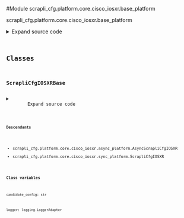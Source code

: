 <link rel="preload stylesheet" as="style" href="https://cdnjs.cloudflare.com/ajax/libs/10up-sanitize.css/11.0.1/sanitize.min.css" integrity="sha256-PK9q560IAAa6WVRRh76LtCaI8pjTJ2z11v0miyNNjrs=" crossorigin>
<link rel="preload stylesheet" as="style" href="https://cdnjs.cloudflare.com/ajax/libs/10up-sanitize.css/11.0.1/typography.min.css" integrity="sha256-7l/o7C8jubJiy74VsKTidCy1yBkRtiUGbVkYBylBqUg=" crossorigin>
<link rel="stylesheet preload" as="style" href="https://cdnjs.cloudflare.com/ajax/libs/highlight.js/10.1.1/styles/github.min.css" crossorigin>
<script defer src="https://cdnjs.cloudflare.com/ajax/libs/highlight.js/10.1.1/highlight.min.js" integrity="sha256-Uv3H6lx7dJmRfRvH8TH6kJD1TSK1aFcwgx+mdg3epi8=" crossorigin></script>
<script>window.addEventListener('DOMContentLoaded', () => hljs.initHighlighting())</script>















#Module scrapli_cfg.platform.core.cisco_iosxr.base_platform

scrapli_cfg.platform.core.cisco_iosxr.base_platform

<details class="source">
    <summary>
        <span>Expand source code</span>
    </summary>
    <pre>
        <code class="python">
"""scrapli_cfg.platform.core.cisco_iosxr.base_platform"""
import re
from logging import LoggerAdapter
from typing import Tuple

from scrapli_cfg.platform.core.cisco_iosxr.patterns import (
    BANNER_PATTERN,
    END_PATTERN,
    OUTPUT_HEADER_PATTERN,
    VERSION_PATTERN,
)

CONFIG_SOURCES = [
    "running",
]


class ScrapliCfgIOSXRBase:
    logger: LoggerAdapter
    _in_configuration_session: bool
    _config_privilege_level: str
    _replace: bool
    candidate_config: str

    @staticmethod
    def _parse_version(device_output: str) -> str:
        """
        Parse version string out of device output

        Args:
            device_output: output from show version command

        Returns:
            str: device version string

        Raises:
            N/A

        """
        version_string_search = re.search(pattern=VERSION_PATTERN, string=device_output)

        if not version_string_search:
            return ""

        version_string = version_string_search.group(0) or ""
        return version_string

    @staticmethod
    def _prepare_config_payloads(config: str) -> Tuple[str, str]:
        """
        Prepare a configuration so it can be nicely sent to the device via scrapli

        Args:
            config: configuration to prep

        Returns:
            tuple: tuple of "normal" config lines and "eager" config lines

        Raises:
            N/A

        """
        # remove building config lines
        config = re.sub(pattern=OUTPUT_HEADER_PATTERN, repl="!", string=config)

        # remove "end" at the end of config if present - if its present it will drop scrapli out
        # of the config session which we do not want
        config = re.sub(pattern=END_PATTERN, repl="!", string=config)

        # find all sections that need to be "eagerly" sent
        eager_config = re.findall(pattern=BANNER_PATTERN, string=config)
        for eager_section in eager_config:
            config = config.replace(eager_section, "!")

        joined_eager_config = "\n".join(eager_config)

        return config, joined_eager_config

    def _prepare_load_config_session_and_payload(
        self, config: str, replace: bool, exclusive: bool
    ) -> Tuple[str, str]:
        """
        Handle pre "load_config" operations for parity between sync and async

        Args:
            config: candidate config to load
            replace: True/False replace the configuration; passed here so it can be set at the class
                level as we need to stay in config mode and we need to know if we are doing a merge
                or a replace when we go to diff things
            exclusive: True/False use exclusive config mode

        Returns:
            tuple: tuple containing "normal" config elements to send to the device and "eager" mode
                config elements to send to the device (things like banners/macro that require
                scrapli "eager=True")

        Raises:
            N/A

        """
        self.candidate_config = config
        config, eager_config = self._prepare_config_payloads(config=config)

        self._in_configuration_session = True
        self._config_privilege_level = "configuration_exclusive" if exclusive else "configuration"
        self._replace = replace

        return config, eager_config

    def _reset_config_session(self) -> None:
        """
        Reset config session info

        Resets the candidate config and config session name attributes -- when these are "empty" we
        know there is no current config session

        Args:
            N/A

        Returns:
            None

        Raises:
            N/A

        """
        self.logger.debug("resetting candidate config and config session name")
        self.candidate_config = ""
        self._in_configuration_session = False
        self._config_privilege_level = "configuration"

    def _get_diff_command(self) -> str:
        """
        Generate diff command based on source to diff and filesystem/candidate config name

        Args:
            N/A

        Returns:
            str: command to use to diff the configuration

        Raises:
            N/A

        """
        if self._replace:
            return "show configuration changes diff"
        return "show commit changes diff"

    def _normalize_source_candidate_configs(self, source_config: str) -> Tuple[str, str]:
        """
        Normalize candidate config and source config so that we can easily diff them

        Args:
            source_config: current config of the source config store

        Returns:
            ScrapliCfgDiff: scrapli cfg diff object

        Raises:
            N/A

        """
        self.logger.debug("normalizing source and candidate configs for diff object")

        # remove any of the leading timestamp/building config/xr version/last change lines in
        # both the source and candidate configs so they dont need to be compared
        source_config = re.sub(pattern=OUTPUT_HEADER_PATTERN, string=source_config, repl="")
        source_config = "\n".join(line for line in source_config.splitlines() if line)
        candidate_config = re.sub(
            pattern=OUTPUT_HEADER_PATTERN, string=self.candidate_config, repl=""
        )
        candidate_config = "\n".join(line for line in candidate_config.splitlines() if line)

        return source_config, candidate_config
        </code>
    </pre>
</details>




## Classes

### ScrapliCfgIOSXRBase



<details class="source">
    <summary>
        <span>Expand source code</span>
    </summary>
    <pre>
        <code class="python">
class ScrapliCfgIOSXRBase:
    logger: LoggerAdapter
    _in_configuration_session: bool
    _config_privilege_level: str
    _replace: bool
    candidate_config: str

    @staticmethod
    def _parse_version(device_output: str) -> str:
        """
        Parse version string out of device output

        Args:
            device_output: output from show version command

        Returns:
            str: device version string

        Raises:
            N/A

        """
        version_string_search = re.search(pattern=VERSION_PATTERN, string=device_output)

        if not version_string_search:
            return ""

        version_string = version_string_search.group(0) or ""
        return version_string

    @staticmethod
    def _prepare_config_payloads(config: str) -> Tuple[str, str]:
        """
        Prepare a configuration so it can be nicely sent to the device via scrapli

        Args:
            config: configuration to prep

        Returns:
            tuple: tuple of "normal" config lines and "eager" config lines

        Raises:
            N/A

        """
        # remove building config lines
        config = re.sub(pattern=OUTPUT_HEADER_PATTERN, repl="!", string=config)

        # remove "end" at the end of config if present - if its present it will drop scrapli out
        # of the config session which we do not want
        config = re.sub(pattern=END_PATTERN, repl="!", string=config)

        # find all sections that need to be "eagerly" sent
        eager_config = re.findall(pattern=BANNER_PATTERN, string=config)
        for eager_section in eager_config:
            config = config.replace(eager_section, "!")

        joined_eager_config = "\n".join(eager_config)

        return config, joined_eager_config

    def _prepare_load_config_session_and_payload(
        self, config: str, replace: bool, exclusive: bool
    ) -> Tuple[str, str]:
        """
        Handle pre "load_config" operations for parity between sync and async

        Args:
            config: candidate config to load
            replace: True/False replace the configuration; passed here so it can be set at the class
                level as we need to stay in config mode and we need to know if we are doing a merge
                or a replace when we go to diff things
            exclusive: True/False use exclusive config mode

        Returns:
            tuple: tuple containing "normal" config elements to send to the device and "eager" mode
                config elements to send to the device (things like banners/macro that require
                scrapli "eager=True")

        Raises:
            N/A

        """
        self.candidate_config = config
        config, eager_config = self._prepare_config_payloads(config=config)

        self._in_configuration_session = True
        self._config_privilege_level = "configuration_exclusive" if exclusive else "configuration"
        self._replace = replace

        return config, eager_config

    def _reset_config_session(self) -> None:
        """
        Reset config session info

        Resets the candidate config and config session name attributes -- when these are "empty" we
        know there is no current config session

        Args:
            N/A

        Returns:
            None

        Raises:
            N/A

        """
        self.logger.debug("resetting candidate config and config session name")
        self.candidate_config = ""
        self._in_configuration_session = False
        self._config_privilege_level = "configuration"

    def _get_diff_command(self) -> str:
        """
        Generate diff command based on source to diff and filesystem/candidate config name

        Args:
            N/A

        Returns:
            str: command to use to diff the configuration

        Raises:
            N/A

        """
        if self._replace:
            return "show configuration changes diff"
        return "show commit changes diff"

    def _normalize_source_candidate_configs(self, source_config: str) -> Tuple[str, str]:
        """
        Normalize candidate config and source config so that we can easily diff them

        Args:
            source_config: current config of the source config store

        Returns:
            ScrapliCfgDiff: scrapli cfg diff object

        Raises:
            N/A

        """
        self.logger.debug("normalizing source and candidate configs for diff object")

        # remove any of the leading timestamp/building config/xr version/last change lines in
        # both the source and candidate configs so they dont need to be compared
        source_config = re.sub(pattern=OUTPUT_HEADER_PATTERN, string=source_config, repl="")
        source_config = "\n".join(line for line in source_config.splitlines() if line)
        candidate_config = re.sub(
            pattern=OUTPUT_HEADER_PATTERN, string=self.candidate_config, repl=""
        )
        candidate_config = "\n".join(line for line in candidate_config.splitlines() if line)

        return source_config, candidate_config
        </code>
    </pre>
</details>


#### Descendants
- scrapli_cfg.platform.core.cisco_iosxr.async_platform.AsyncScrapliCfgIOSXR
- scrapli_cfg.platform.core.cisco_iosxr.sync_platform.ScrapliCfgIOSXR
#### Class variables

    
`candidate_config: str`




    
`logger: logging.LoggerAdapter`
